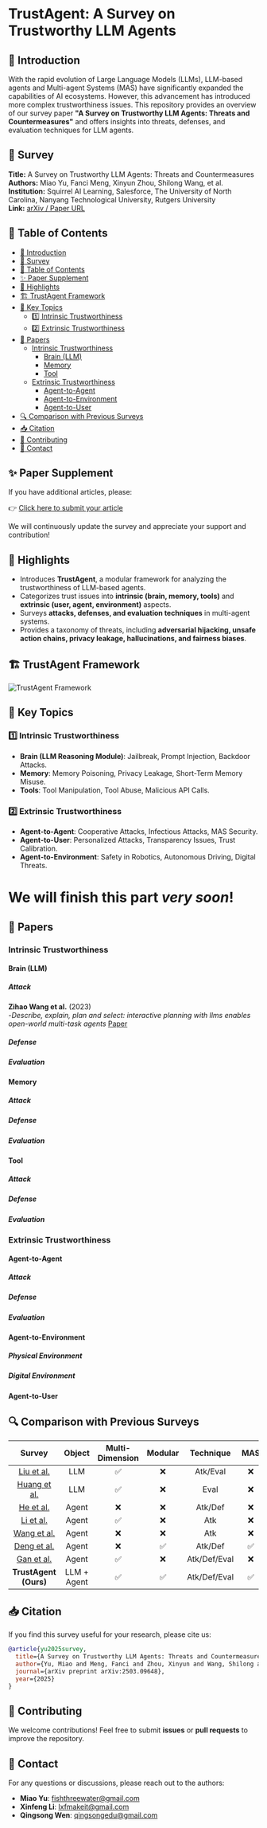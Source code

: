 # TrustAgent: A Survey on Trustworthy LLM Agents

## 📌 Introduction
With the rapid evolution of Large Language Models (LLMs), LLM-based agents and Multi-agent Systems (MAS) have significantly expanded the capabilities of AI ecosystems. However, this advancement has introduced more complex trustworthiness issues. This repository provides an overview of our survey paper **"A Survey on Trustworthy LLM Agents: Threats and Countermeasures"** and offers insights into threats, defenses, and evaluation techniques for LLM agents.

## 📄 Survey
**Title:** A Survey on Trustworthy LLM Agents: Threats and Countermeasures  
**Authors:** Miao Yu, Fanci Meng, Xinyun Zhou, Shilong Wang, et al.  
**Institution:** Squirrel AI Learning, Salesforce, The University of North Carolina, Nanyang Technological University, Rutgers University  
**Link:** [arXiv / Paper URL](https://arxiv.org/pdf/2503.09648)

## 💎 Table of Contents
- [📌 Introduction](#-introduction)
- [📄 Survey](#-survey)
- [💎 Table of Contents](#-table-of-contents)
- [✨ Paper Supplement](#-paper-supplement)
- [🚀 Highlights](#-highlights)
- [🏗️ TrustAgent Framework](#%EF%B8%8F-trustagent-framework)
- [📌 Key Topics](#-key-topics)
  - [1️⃣ Intrinsic Trustworthiness](#1️⃣-intrinsic-trustworthiness)
  - [2️⃣ Extrinsic Trustworthiness](#2️⃣-extrinsic-trustworthiness)
- [📖 Papers](#-papers)
  - [Intrinsic Trustworthiness](#intrinsic-trustworthiness)
    - [Brain (LLM)](#brain-llm)
    - [Memory](#memory)
    - [Tool](#tool)
  - [Extrinsic Trustworthiness](#extrinsic-trustworthiness)
    - [Agent-to-Agent](#agent-to-agent)
    - [Agent-to-Environment](#agent-to-environment)
    - [Agent-to-User](#agent-to-user)
- [🔍 Comparison with Previous Surveys](#-comparison-with-previous-surveys)
- [📥 Citation](#-citation)
- [📢 Contributing](#-contributing)
- [📧 Contact](#-contact)

## ✨ Paper Supplement
If you have additional articles, please:  

👉 [Click here to submit your article](https://forms.gle/bcSnvKganXyoLFi56)  

We will continuously update the survey and appreciate your support and contribution! 

## 🚀 Highlights
- Introduces **TrustAgent**, a modular framework for analyzing the trustworthiness of LLM-based agents.
- Categorizes trust issues into **intrinsic (brain, memory, tools)** and **extrinsic (user, agent, environment)** aspects.
- Surveys **attacks, defenses, and evaluation techniques** in multi-agent systems.
- Provides a taxonomy of threats, including **adversarial hijacking, unsafe action chains, privacy leakage, hallucinations, and fairness biases**.

## 🏗️ TrustAgent Framework
![TrustAgent Framework](./figure/trustagent_intro.png)  
## 📌 Key Topics
### 1️⃣ Intrinsic Trustworthiness
- **Brain (LLM Reasoning Module)**: Jailbreak, Prompt Injection, Backdoor Attacks.
- **Memory**: Memory Poisoning, Privacy Leakage, Short-Term Memory Misuse.
- **Tools**: Tool Manipulation, Tool Abuse, Malicious API Calls.

### 2️⃣ Extrinsic Trustworthiness
- **Agent-to-Agent**: Cooperative Attacks, Infectious Attacks, MAS Security.
- **Agent-to-User**: Personalized Attacks, Transparency Issues, Trust Calibration.
- **Agent-to-Environment**: Safety in Robotics, Autonomous Driving, Digital Threats.

# We will finish this part *very soon*!
## 📖 Papers
### Intrinsic Trustworthiness
#### Brain (LLM)
##### Attack
**Zihao Wang et al.** (2023)  
-*Describe, explain, plan and select: interactive planning with llms enables open-world multi-task agents*  [Paper](https://arxiv.org/abs/2302.01560)


##### Defense
##### Evaluation

#### Memory
##### Attack
##### Defense
##### Evaluation

#### Tool
##### Attack
##### Defense
##### Evaluation

### Extrinsic Trustworthiness
#### Agent-to-Agent
##### Attack
##### Defense
##### Evaluation

#### Agent-to-Environment
##### Physical Environment
##### Digital Environment

#### Agent-to-User

## 🔍 Comparison with Previous Surveys
| Survey             | Object      | Multi-Dimension | Modular | Technique      | MAS |
|:--------------------:|:-------------:|:-----------------:|:---------:|:-----------------:|:------:|
| [Liu et al.](https://arxiv.org/pdf/2308.05374)  | LLM         | ✅              | ❌       | Atk/Eval        | ❌    |
| [Huang et al.](https://mosis.eecs.utk.edu/publications/lichao2024trustllm.pdf)   | LLM         | ✅              | ❌       | Eval            | ❌    |
| [He et al.](https://arxiv.org/pdf/2407.19354)   | Agent       | ❌              | ❌       | Atk/Def         | ❌    |
| [Li et al.](https://arxiv.org/pdf/2401.05459)    | Agent       | ✅              | ❌       | Atk             | ❌    |
| [Wang et al.](https://arxiv.org/pdf/2409.14457)   | Agent       | ❌              | ❌       | Atk             | ❌    |
| [Deng et al.](https://dl.acm.org/doi/pdf/10.1145/3716628)   | Agent       | ❌              | ✅       | Atk/Def         | ✅    |
| [Gan et al.](https://arxiv.org/pdf/2411.09523?)    | Agent       | ✅              | ❌       | Atk/Def/Eval    | ❌    |
| **TrustAgent (Ours)**  | LLM + Agent | ✅              | ✅       | Atk/Def/Eval    | ✅    |

## 📥 Citation
If you find this survey useful for your research, please cite us:
```bibtex
@article{yu2025survey,
  title={A Survey on Trustworthy LLM Agents: Threats and Countermeasures},
  author={Yu, Miao and Meng, Fanci and Zhou, Xinyun and Wang, Shilong and Mao, Junyuan and Pang, Linsey and Chen, Tianlong and Wang, Kun and Li, Xinfeng and Zhang, Yongfeng and others},
  journal={arXiv preprint arXiv:2503.09648},
  year={2025}
}
```

## 📢 Contributing
We welcome contributions! Feel free to submit **issues** or **pull requests** to improve the repository.

## 📧 Contact
For any questions or discussions, please reach out to the authors:
- **Miao Yu**: fishthreewater@gmail.com
- **Xinfeng Li**: lxfmakeit@gmail.com
- **Qingsong Wen**: qingsongedu@gmail.com
